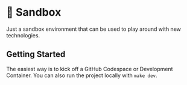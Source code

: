# :art: Sandbox

Just a sandbox environment that can be used to play around with new technologies.

## Getting Started

The easiest way is to kick off a GitHub Codespace or Development Container. You can also run the project locally with `make dev`.

